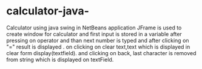 # calculator-java-
Calculator using java swing in NetBeans application
JFrame is used to create window for calculator and first input is stored in a variable after pressing on operator and than next number is typed and after clicking on "=" result is displayed .
on clicking on clear text,text which is displayed in clear form display(textfield).
and clicking on back, last character is removed from string which is displayed on textField.
